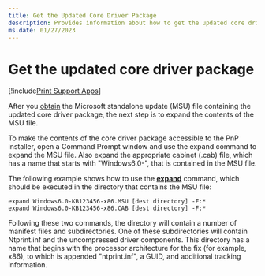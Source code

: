 ```yaml
---
title: Get the Updated Core Driver Package
description: Provides information about how to get the updated core driver package.
ms.date: 01/27/2023
---
```


# Get the updated core driver package

[!include[Print Support Apps](../includes/print-support-apps.md)]

After you [obtain](constructing-a-package-aware-driver-with-updated-core-drivers.md) the Microsoft standalone update (MSU) file containing the updated core driver package, the next step is to expand the contents of the MSU file.

To make the contents of the core driver package accessible to the PnP installer, open a Command Prompt window and use the expand command to expand the MSU file. Also expand the appropriate cabinet (.cab) file, which has a name that starts with "Windows6.0-", that is contained in the MSU file.

The following example shows how to use the [**expand**](/previous-versions/windows/it-pro/windows-xp/bb490903(v=technet.10)) command, which should be executed in the directory that contains the MSU file:

```console
expand Windows6.0-KB123456-x86.MSU [dest directory] -F:*
expand Windows6.0-KB123456-x86.CAB [dest directory] -F:*
```

Following these two commands, the directory will contain a number of manifest files and subdirectories. One of these subdirectories will contain Ntprint.inf and the uncompressed driver components. This directory has a name that begins with the processor architecture for the fix (for example, x86), to which is appended "ntprint.inf", a GUID, and additional tracking information.
